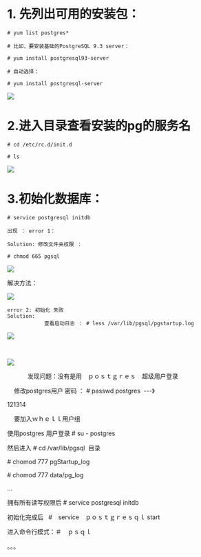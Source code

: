 # 1. 先列出可用的安装包：

```
# yum list postgres*

# 比如，要安装基础的PostgreSQL 9.3 server：

# yum install postgresql93-server

# 自动选择：

# yum install postgresql-server 
```

![](file:///C:/Users/iris/AppData/Local/YNote/data/xq_iris@163.com/0edd7888f96b4a858f92a075ee459ef5/clipboard.png)

  


# 2.进入目录查看安装的pg的服务名 

```
# cd /etc/rc.d/init.d 

# ls
```

![](file:///C:/Users/iris/AppData/Local/YNote/data/xq_iris@163.com/6126aeb908324684a072db7c4a27f68e/clipboard.png)



# 3.初始化数据库：  

```
# service postgresql initdb

出现 ： error 1：

Solution: 修改文件夹权限 ：

# chmod 665 pgsql
```

![](file:///C:/Users/iris/AppData/Local/YNote/data/xq_iris@163.com/db4870b955934e08a1b6234838f636c6/clipboard.png)

解决方法：

![](file:///C:/Users/iris/AppData/Local/YNote/data/xq_iris@163.com/47c6a2de42584e5085ebdeea1fff7566/clipboard.png)

```
error 2: 初始化 失败
Solution:
            查看启动日志 ： # less /var/lib/pgsql/pgstartup.log
```

![](file:///C:/Users/iris/AppData/Local/YNote/data/xq_iris@163.com/e1460265091144eba82b2a0aae992f15/clipboard.png)

  


      


![](file:///C:/Users/iris/AppData/Local/YNote/data/xq_iris@163.com/e69a6d75dda24868b5ae1762388b7798/clipboard.png)

            发现问题：没有是用　ｐｏｓｔｇｒｅｓ　超级用户登录

  


    修改postgres用户 密码 ： \# passwd postgres  ---》

121314

  


    要加入ｗｈｅｌｌ用户组　

  


使用postgres 用户登录 \# su - postgres

然后进入 \# cd /var/lib/pgsql  目录

  


\# chomod 777 pgStartup\_log

\# chomod 777 data/pg\_log

...

  


拥有所有读写权限后 \# service postgresql initdb

初始化完成后   \#　service　ｐｏｓｔｇｒｅｓｑｌ start

进入命令行模式：＃　ｐｓｑｌ

。。。  

  


  




